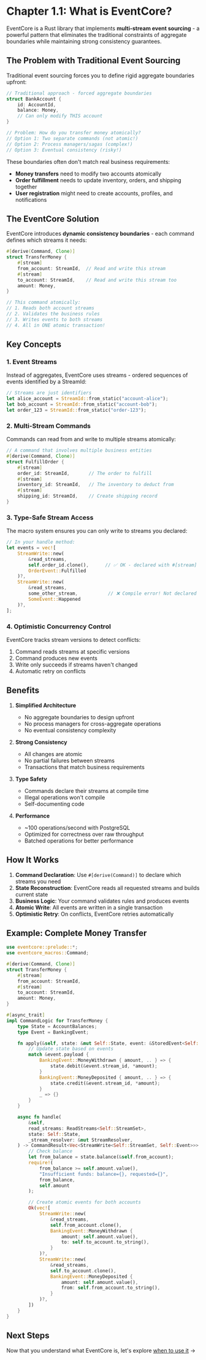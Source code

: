 # Chapter 1.1: What is EventCore?

EventCore is a Rust library that implements **multi-stream event sourcing** - a powerful pattern that eliminates the traditional constraints of aggregate boundaries while maintaining strong consistency guarantees.

## The Problem with Traditional Event Sourcing

Traditional event sourcing forces you to define rigid aggregate boundaries upfront:

```rust
// Traditional approach - forced aggregate boundaries
struct BankAccount {
    id: AccountId,
    balance: Money,
    // Can only modify THIS account
}

// Problem: How do you transfer money atomically?
// Option 1: Two separate commands (not atomic!)
// Option 2: Process managers/sagas (complex!)
// Option 3: Eventual consistency (risky!)
```

These boundaries often don't match real business requirements:

- **Money transfers** need to modify two accounts atomically
- **Order fulfillment** needs to update inventory, orders, and shipping together
- **User registration** might need to create accounts, profiles, and notifications

## The EventCore Solution

EventCore introduces **dynamic consistency boundaries** - each command defines which streams it needs:

```rust
#[derive(Command, Clone)]
struct TransferMoney {
    #[stream]
    from_account: StreamId,  // Read and write this stream
    #[stream]  
    to_account: StreamId,    // Read and write this stream too
    amount: Money,
}

// This command atomically:
// 1. Reads both account streams
// 2. Validates the business rules
// 3. Writes events to both streams
// 4. All in ONE atomic transaction!
```

## Key Concepts

### 1. **Event Streams**
Instead of aggregates, EventCore uses streams - ordered sequences of events identified by a StreamId:

```rust
// Streams are just identifiers
let alice_account = StreamId::from_static("account-alice");
let bob_account = StreamId::from_static("account-bob");
let order_123 = StreamId::from_static("order-123");
```

### 2. **Multi-Stream Commands**
Commands can read from and write to multiple streams atomically:

```rust
// A command that involves multiple business entities
#[derive(Command, Clone)]
struct FulfillOrder {
    #[stream]
    order_id: StreamId,       // The order to fulfill
    #[stream]
    inventory_id: StreamId,   // The inventory to deduct from
    #[stream]
    shipping_id: StreamId,    // Create shipping record
}
```

### 3. **Type-Safe Stream Access**
The macro system ensures you can only write to streams you declared:

```rust
// In your handle method:
let events = vec![
    StreamWrite::new(
        &read_streams,
        self.order_id.clone(),      // ✅ OK - declared with #[stream]
        OrderEvent::Fulfilled
    )?,
    StreamWrite::new(
        &read_streams,
        some_other_stream,           // ❌ Compile error! Not declared
        SomeEvent::Happened
    )?,
];
```

### 4. **Optimistic Concurrency Control**
EventCore tracks stream versions to detect conflicts:

1. Command reads streams at specific versions
2. Command produces new events
3. Write only succeeds if streams haven't changed
4. Automatic retry on conflicts

## Benefits

1. **Simplified Architecture**
   - No aggregate boundaries to design upfront
   - No process managers for cross-aggregate operations
   - No eventual consistency complexity

2. **Strong Consistency**
   - All changes are atomic
   - No partial failures between streams
   - Transactions that match business requirements

3. **Type Safety**
   - Commands declare their streams at compile time
   - Illegal operations won't compile
   - Self-documenting code

4. **Performance**
   - ~100 operations/second with PostgreSQL
   - Optimized for correctness over raw throughput
   - Batched operations for better performance

## How It Works

1. **Command Declaration**: Use `#[derive(Command)]` to declare which streams you need
2. **State Reconstruction**: EventCore reads all requested streams and builds current state
3. **Business Logic**: Your command validates rules and produces events
4. **Atomic Write**: All events are written in a single transaction
5. **Optimistic Retry**: On conflicts, EventCore retries automatically

## Example: Complete Money Transfer

```rust
use eventcore::prelude::*;
use eventcore_macros::Command;

#[derive(Command, Clone)]
struct TransferMoney {
    #[stream]
    from_account: StreamId,
    #[stream]
    to_account: StreamId,
    amount: Money,
}

#[async_trait]
impl CommandLogic for TransferMoney {
    type State = AccountBalances;
    type Event = BankingEvent;

    fn apply(&self, state: &mut Self::State, event: &StoredEvent<Self::Event>) {
        // Update state based on events
        match &event.payload {
            BankingEvent::MoneyWithdrawn { amount, .. } => {
                state.debit(&event.stream_id, *amount);
            }
            BankingEvent::MoneyDeposited { amount, .. } => {
                state.credit(&event.stream_id, *amount);
            }
            _ => {}
        }
    }

    async fn handle(
        &self,
        read_streams: ReadStreams<Self::StreamSet>,
        state: Self::State,
        _stream_resolver: &mut StreamResolver,
    ) -> CommandResult<Vec<StreamWrite<Self::StreamSet, Self::Event>>> {
        // Check balance
        let from_balance = state.balance(&self.from_account);
        require!(
            from_balance >= self.amount.value(),
            "Insufficient funds: balance={}, requested={}",
            from_balance,
            self.amount
        );

        // Create atomic events for both accounts
        Ok(vec![
            StreamWrite::new(
                &read_streams,
                self.from_account.clone(),
                BankingEvent::MoneyWithdrawn {
                    amount: self.amount.value(),
                    to: self.to_account.to_string(),
                }
            )?,
            StreamWrite::new(
                &read_streams,
                self.to_account.clone(),
                BankingEvent::MoneyDeposited {
                    amount: self.amount.value(),
                    from: self.from_account.to_string(),
                }
            )?,
        ])
    }
}
```

## Next Steps

Now that you understand what EventCore is, let's explore [when to use it](./02-when-to-use-eventcore.md) →